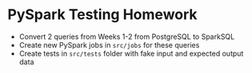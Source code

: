 # PySpark Testing Homework

- Convert 2 queries from Weeks 1-2 from PostgreSQL to SparkSQL
- Create new PySpark jobs in `src/jobs` for these queries
- Create tests in `src/tests` folder with fake input and expected output data



